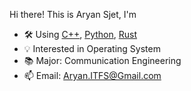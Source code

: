 Hi there! This is Aryan Sjet, I'm
- 🛠 Using [C++](https://www.cplusplus.com/), [Python](https://www.python.org/), [Rust](https://www.rust-lang.org/)
- 💡 Interested in Operating System
- 📚 Major: Communication Engineering
- 📫 Email: Aryan.ITFS@Gmail.com
